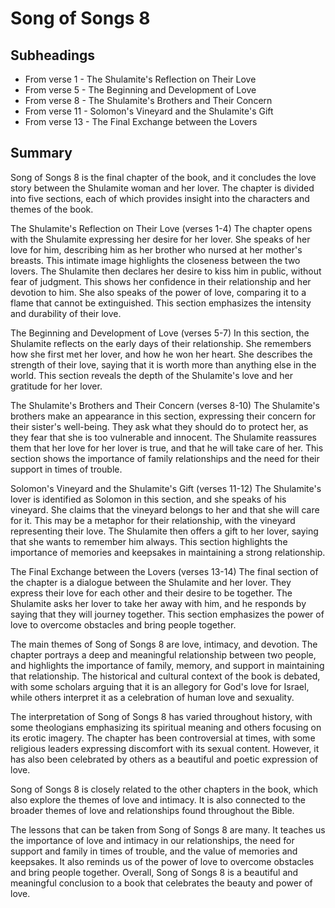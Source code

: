 # Song of Songs 8

## Subheadings

* From verse 1 - The Shulamite's Reflection on Their Love
* From verse 5 - The Beginning and Development of Love
* From verse 8 - The Shulamite's Brothers and Their Concern
* From verse 11 - Solomon's Vineyard and the Shulamite's Gift
* From verse 13 - The Final Exchange between the Lovers

## Summary

Song of Songs 8 is the final chapter of the book, and it concludes the love story between the Shulamite woman and her lover. The chapter is divided into five sections, each of which provides insight into the characters and themes of the book.

The Shulamite's Reflection on Their Love (verses 1-4)
The chapter opens with the Shulamite expressing her desire for her lover. She speaks of her love for him, describing him as her brother who nursed at her mother's breasts. This intimate image highlights the closeness between the two lovers. The Shulamite then declares her desire to kiss him in public, without fear of judgment. This shows her confidence in their relationship and her devotion to him. She also speaks of the power of love, comparing it to a flame that cannot be extinguished. This section emphasizes the intensity and durability of their love.

The Beginning and Development of Love (verses 5-7)
In this section, the Shulamite reflects on the early days of their relationship. She remembers how she first met her lover, and how he won her heart. She describes the strength of their love, saying that it is worth more than anything else in the world. This section reveals the depth of the Shulamite's love and her gratitude for her lover.

The Shulamite's Brothers and Their Concern (verses 8-10)
The Shulamite's brothers make an appearance in this section, expressing their concern for their sister's well-being. They ask what they should do to protect her, as they fear that she is too vulnerable and innocent. The Shulamite reassures them that her love for her lover is true, and that he will take care of her. This section shows the importance of family relationships and the need for their support in times of trouble.

Solomon's Vineyard and the Shulamite's Gift (verses 11-12)
The Shulamite's lover is identified as Solomon in this section, and she speaks of his vineyard. She claims that the vineyard belongs to her and that she will care for it. This may be a metaphor for their relationship, with the vineyard representing their love. The Shulamite then offers a gift to her lover, saying that she wants to remember him always. This section highlights the importance of memories and keepsakes in maintaining a strong relationship.

The Final Exchange between the Lovers (verses 13-14)
The final section of the chapter is a dialogue between the Shulamite and her lover. They express their love for each other and their desire to be together. The Shulamite asks her lover to take her away with him, and he responds by saying that they will journey together. This section emphasizes the power of love to overcome obstacles and bring people together.

The main themes of Song of Songs 8 are love, intimacy, and devotion. The chapter portrays a deep and meaningful relationship between two people, and highlights the importance of family, memory, and support in maintaining that relationship. The historical and cultural context of the book is debated, with some scholars arguing that it is an allegory for God's love for Israel, while others interpret it as a celebration of human love and sexuality.

The interpretation of Song of Songs 8 has varied throughout history, with some theologians emphasizing its spiritual meaning and others focusing on its erotic imagery. The chapter has been controversial at times, with some religious leaders expressing discomfort with its sexual content. However, it has also been celebrated by others as a beautiful and poetic expression of love.

Song of Songs 8 is closely related to the other chapters in the book, which also explore the themes of love and intimacy. It is also connected to the broader themes of love and relationships found throughout the Bible.

The lessons that can be taken from Song of Songs 8 are many. It teaches us the importance of love and intimacy in our relationships, the need for support and family in times of trouble, and the value of memories and keepsakes. It also reminds us of the power of love to overcome obstacles and bring people together. Overall, Song of Songs 8 is a beautiful and meaningful conclusion to a book that celebrates the beauty and power of love.